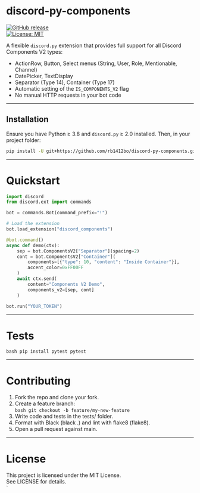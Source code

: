 # discord-py-components

[![GitHub release](https://img.shields.io/github/v/release/rb1412bo/discord-py-components)](https://github.com/rb1412bo/discord-py-components/releases)  
[![License: MIT](https://img.shields.io/github/license/rb1412bo/discord-py-components)](LICENSE)


A flexible `discord.py` extension that provides full support for all Discord Components V2 types:

- ActionRow, Button, Select menus (String, User, Role, Mentionable, Channel)  
- DatePicker, TextDisplay  
- Separator (Type 14), Container (Type 17)  
- Automatic setting of the `IS_COMPONENTS_V2` flag  
- No manual HTTP requests in your bot code  

---

## Installation

Ensure you have Python ≥ 3.8 and `discord.py` ≥ 2.0 installed. Then, in your project folder:

```bash
pip install -U git+https://github.com/rb1412bo/discord-py-components.git#egg=discord-py-components
```
 
---
# Quickstart

```py
import discord
from discord.ext import commands

bot = commands.Bot(command_prefix="!")

# Load the extension
bot.load_extension("discord_components")

@bot.command()
async def demo(ctx):
    sep = bot.ComponentsV2["Separator"](spacing=2)
    cont = bot.ComponentsV2["Container"](
        components=[{"type": 10, "content": "Inside Container"}],
        accent_color=0xFF00FF
    )
    await ctx.send(
        content="Components V2 Demo",
        components_v2=[sep, cont]
    )

bot.run("YOUR_TOKEN")

```
---

# Tests

`bash
pip install pytest
pytest
`

---

# Contributing

1. Fork the repo and clone your fork.  
2. Create a feature branch:  
   `bash
   git checkout -b feature/my-new-feature
   `  
3. Write code and tests in the tests/ folder.  
4. Format with Black (black .) and lint with flake8 (flake8).  
5. Open a pull request against main.

---

# License

This project is licensed under the MIT License.  
See LICENSE for details.  
`
